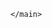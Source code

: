 <!DOCTYPE html>
<html lang="en">

<head>
    <meta charset="UTF-8">
    <meta http-equiv="X-UA-Compatible" content="IE=edge">
    <meta name="viewport" content="width=device-width, initial-scale=1.0">
    <title>CSS Display</title>
    <link rel="stylesheet" href="css/style.css">
</head>

<body>
    <main>
        <!-- <p>This is a paragraph.</p>
        <p>This is <span class="opposite">another</span> paragraph.</p>
 -->
        <!-- <nav>
            <ul>
                <li><a href="#">Intro</a></li>
                <li><a href="#">Portfolio</a></li>
                <li><a href="#">Projects</a></li>
            </ul>
        </nav> -->
        
    </main>
</body>

</html>
